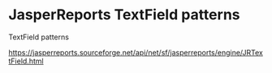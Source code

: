 # JasperReports TextField patterns 

TextField patterns

https://jasperreports.sourceforge.net/api/net/sf/jasperreports/engine/JRTextField.html
